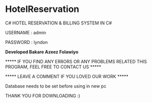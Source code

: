 # HotelReservation
C#
HOTEL RESERVATION & BILLING SYSTEM IN C#


USERNAME : admin

PASSWORD : lyndon


**Developed Bakare Azeez Folawiyo**

***** IF YOU FIND ANY ERRORS OR ANY PROBLEMS RELATED THIS PROGRAM, FEEL FREE TO CONTACT US *****  


***** LEAVE A COMMENT IF YOU LOVED OUR WORK *****

Database needs to be set before using in new pc

THANK YOU FOR DOWNLOADING :) 
